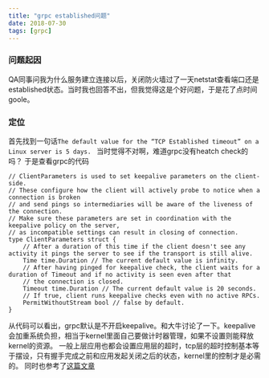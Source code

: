 ```yaml
---
title: "grpc established问题"
date: 2018-07-30
tags: [grpc]
---
```



### 问题起因
QA同事问我为什么服务建立连接以后，关闭防火墙过了一天netstat查看端口还是established状态。当时我也回答不出，但我觉得这是个好问题，于是花了点时间goole。

### 定位
首先找到一句话`The default value for the “TCP Established timeout” on a Linux server is 5 days. `
当时觉得不对啊，难道grpc没有heatch check的吗？
于是查看grpc的代码
```
// ClientParameters is used to set keepalive parameters on the client-side.
// These configure how the client will actively probe to notice when a connection is broken
// and send pings so intermediaries will be aware of the liveness of the connection.
// Make sure these parameters are set in coordination with the keepalive policy on the server,
// as incompatible settings can result in closing of connection.
type ClientParameters struct {
	// After a duration of this time if the client doesn't see any activity it pings the server to see if the transport is still alive.
	Time time.Duration // The current default value is infinity.
	// After having pinged for keepalive check, the client waits for a duration of Timeout and if no activity is seen even after that
	// the connection is closed.
	Timeout time.Duration // The current default value is 20 seconds.
	// If true, client runs keepalive checks even with no active RPCs.
	PermitWithoutStream bool // false by default.
}
```
从代码可以看出，grpc默认是不开启keepalive。和大牛讨论了一下。keepalive会加重系统负担，相当于kernel里面自己要做计时器管理，如果不设置则能释放kernel的资源。
一般上层应用也都会设置应用层的超时，tcp层的超时控制基本等于摆设，只有握手完成之前和应用发起关闭之后的状态，kernel里的控制才是必需的。
同时也参考了[这篇文章](http://blog.csdn.net/dog250/article/details/7262619)
